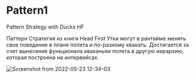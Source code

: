 # Pattern1
Pattern Strategy with Ducks HF


Паттерн Стратегия из книги Head First
Утки могут в рантайме менять свое поведение в плане полета и по-разному квакать.
Достигается за счет вынесения функционала кваканьяи полета в другую иерархию, которая построена на интервейсах.



![Screenshot from 2022-05-23 12-34-03](https://user-images.githubusercontent.com/93651407/169758037-a1dc0411-f73b-4ba3-8111-f7440a81f77a.png)
